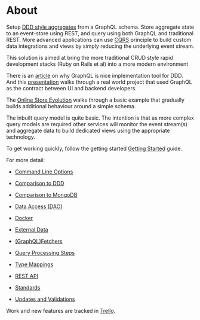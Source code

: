 # About


Setup [DDD style aggregates](https://martinfowler.com/bliki/DDD_Aggregate.html) from a GraphQL schema. 
Store aggregate state to an event-store using REST, and query using both GraphQL 
and traditional REST. More advanced applications can use [CQRS](https://www.martinfowler.com/bliki/CQRS.html)
principle to build custom data integrations and views by simply reducing 
the underlying event stream. 

This solution is aimed at bring the more traditional CRUD style rapid development stacks 
(Ruby on Rails et al) into a more modern environment 

There is an <a href="https://hackernoon.com/graphql-and-ddd-the-missing-link-4e992a26b711">article</a> on
            why GraphQL is nice implementation tool for DDD. And this
            <a href="https://www.infoq.com/presentations/graphql-sdl">presentation</a> walks through a real world
            project that used GraphQL as the contract between UI and backend developers.

The [Online Store Evolution](onlineStoreEvolution) walks through a basic example that gradually 
builds additional behaviour around a simple schema. 

The inbuilt query model is quite basic. The intention is that as more complex query models are 
required other services will monitor the event stream(s) and aggregate data to build dedicated views 
using the appropriate technology.

To get working quickly, follow the getting started [Getting Started](gettingStarted) guide. 

For more detail: 

* [Command Line Options](commandLineOptions)
* [Comparison to DDD](comparisonToDDD)
* [Comparison to MongoDB](comparisonToMongo)
* [Data Access (DAO)](daos)
* [Docker](docker)
* [External Data](externalData)
* [(GraphQL)Fetchers](fetchers)
* [Query Processing Steps](queryProcessingSteps)

* [Type Mappings](typeMappings) 
* [REST API](restAPI)
* [Standards](standards)
* [Updates and Validations](updatesAndValidations)


Work and new features are tracked in [Trello](https://trello.com/b/5lXXr7jc/graph-store). 


